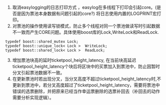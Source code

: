 1. 取消easylogging的日志打印方式 ，easylog在多线程下打印会引起core。(是否是因为票池本身数据有问题引起的core?) 将日志使用内置的LOGPRINT宏打印。
2. 对票池的操作使用读写锁模式，防止多个线程对同一个票池做读写时引起数据不一致而产生CORE问题。具体使用boost库的Lock,WriteLock和ReadLock.
```
typedef boost::shared_mutex Lock;                  
typedef boost::unique_lock< Lock >  WriteLock;
typedef boost::shared_lock< Lock >  ReadLock;
```
3. 增加票池块高的延时ticketpool_height_latency, 在当前块高延迟ticketpool_height_latency个块后将区块中的买票加入到票池中，防止因暂时分叉引起票池数据不一致。
4. 在更新票池时若出现分叉，当分叉高度不超过ticketpool_height_latency时,不更新到票池中，若分叉高度超过了ticketpool_height_latency，需要将票池中错误的选票删除，并把原来已经当作幸运票删除的选票补回去（补回去的动作需要分析实现逻辑）。